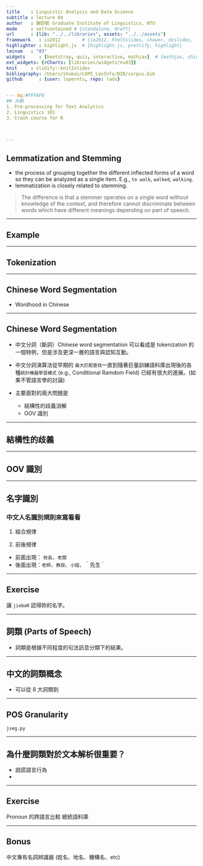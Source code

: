 ```yaml
---
title    : Linguistic Analysis and Data Science
subtitle : lecture 04
author   : 謝舒凱 Graduate Institute of Linguistics, NTU
mode     : selfcontained # {standalone, draft}
url      : {lib: "../../libraries", assets: "../../assets"}
framework   : io2012        # {io2012, html5slides, shower, dzslides, ...}
highlighter : highlight.js  # {highlight.js, prettify, highlight}
lecnum   : "03"
widgets     : [bootstrap, quiz, interactive, mathjax]  # {mathjax, shiny, bootstrap}
ext_widgets: {rCharts: [libraries/widgets/nvd3]}
knit     : slidify::knit2slides
bibliography: /Users/shukai/LOPE_LexInfo/BIB/corpus.bib
github      : {user: loperntu, repo: lads}


--- bg:#FFFAF0
## 大綱
1. Pre-processing for Text Analytics
2. Linguistics 101
3. Crash course for R



---
```

## Lemmatization and Stemming

- the process of grouping together the different inflected forms of a word so they can be analyzed as a single item. E.g., `to walk`, `walked`, `walking`.
- lemmatization is closely related to stemming. 

> The difference is that a stemmer operates on a single word without knowledge of the context, and therefore cannot discriminate between words which have different meanings depending on part of speech.



---
## Example




---
## Tokenization




---
## Chinese Word Segmentation 

- Wordhood in Chinese



---
## Chinese Word Segmentation 

- 中文分詞（斷詞）Chinese word segmentation 可以看成是 tokenization 的一個特例，但是涉及更深一層的語言與認知互動。

- 中文分詞演算法從早期的 `最大匹配查找`一直到隨著巨量訓練語料庫出現後的各種`統計機器學習模式` (e.g., Conditional Ramdom Field) 已經有很大的進展。(如果不管語言學的討論)

- 主要面對的兩大問題是
    - 結構性的歧義消解
    - OOV 識別 

---
## 結構性的歧義


---
## OOV 識別 


---
## 名字識別 
### 中文人名識別規則來寫看看

1. 組合規律
    
2. 前後規律
  - 前面出現： `校長`、`老闆`
  - 後面出現：`老師`、`教授`、`小姐`、｀先生｀
  




---
## Exercise

讓 `jiebaR` 認得妳的名字。



---
## 詞類 (Parts of Speech) 

- 詞類是根據不同程度的句法訊息分類下的結果。

---
## 中文的詞類概念


- 可以從 8 大詞類到



---
## POS Granularity

`jseg.py`


---
## 為什麼詞類對於文本解析很重要？

- 說謊語言行為
- 

---
## Exercise

Pronoun 的跨語言比較 總統語料庫



---
## Bonus

中文專有名詞辨識器 (姓名、地名、機構名、etc)




